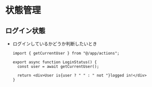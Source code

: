# 状態管理

## ログイン状態

- ログインしているかどうか判断したいとき

  ```tsx
  import { getCurrentUser } from "@/app/actions";

  export async function LoginStatus() {
    const user = await getCurrentUser();

    return <div>User is{user ? " " : " not "}logged in!</div>
  }
  ```
